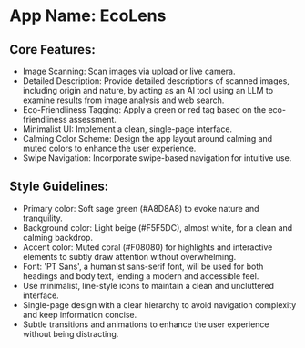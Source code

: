 # **App Name**: EcoLens

## Core Features:

- Image Scanning: Scan images via upload or live camera.
- Detailed Description: Provide detailed descriptions of scanned images, including origin and nature, by acting as an AI tool using an LLM to examine results from image analysis and web search.
- Eco-Friendliness Tagging: Apply a green or red tag based on the eco-friendliness assessment.
- Minimalist UI: Implement a clean, single-page interface.
- Calming Color Scheme: Design the app layout around calming and muted colors to enhance the user experience.
- Swipe Navigation: Incorporate swipe-based navigation for intuitive use.

## Style Guidelines:

- Primary color: Soft sage green (#A8D8A8) to evoke nature and tranquility.
- Background color: Light beige (#F5F5DC), almost white, for a clean and calming backdrop.
- Accent color: Muted coral (#F08080) for highlights and interactive elements to subtly draw attention without overwhelming.
- Font: 'PT Sans', a humanist sans-serif font, will be used for both headings and body text, lending a modern and accessible feel.
- Use minimalist, line-style icons to maintain a clean and uncluttered interface.
- Single-page design with a clear hierarchy to avoid navigation complexity and keep information concise.
- Subtle transitions and animations to enhance the user experience without being distracting.
